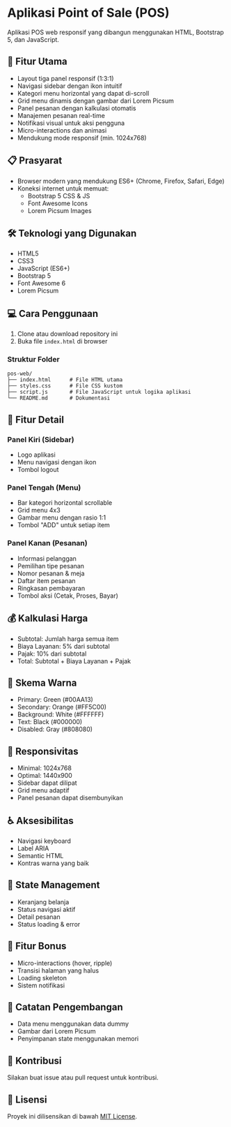 # Aplikasi Point of Sale (POS)

Aplikasi POS web responsif yang dibangun menggunakan HTML, Bootstrap 5, dan JavaScript.

## 🚀 Fitur Utama

- Layout tiga panel responsif (1:3:1)
- Navigasi sidebar dengan ikon intuitif
- Kategori menu horizontal yang dapat di-scroll
- Grid menu dinamis dengan gambar dari Lorem Picsum
- Panel pesanan dengan kalkulasi otomatis
- Manajemen pesanan real-time
- Notifikasi visual untuk aksi pengguna
- Micro-interactions dan animasi
- Mendukung mode responsif (min. 1024x768)

## 📋 Prasyarat

- Browser modern yang mendukung ES6+ (Chrome, Firefox, Safari, Edge)
- Koneksi internet untuk memuat:
  - Bootstrap 5 CSS & JS
  - Font Awesome Icons
  - Lorem Picsum Images

## 🛠️ Teknologi yang Digunakan

- HTML5
- CSS3
- JavaScript (ES6+)
- Bootstrap 5
- Font Awesome 6
- Lorem Picsum

## 💻 Cara Penggunaan

1. Clone atau download repository ini
2. Buka file `index.html` di browser

### Struktur Folder

```
pos-web/
├── index.html      # File HTML utama
├── styles.css      # File CSS kustom
├── script.js       # File JavaScript untuk logika aplikasi
└── README.md       # Dokumentasi
```

## 🎯 Fitur Detail

### Panel Kiri (Sidebar)
- Logo aplikasi
- Menu navigasi dengan ikon
- Tombol logout

### Panel Tengah (Menu)
- Bar kategori horizontal scrollable
- Grid menu 4x3
- Gambar menu dengan rasio 1:1
- Tombol "ADD" untuk setiap item

### Panel Kanan (Pesanan)
- Informasi pelanggan
- Pemilihan tipe pesanan
- Nomor pesanan & meja
- Daftar item pesanan
- Ringkasan pembayaran
- Tombol aksi (Cetak, Proses, Bayar)

## 💰 Kalkulasi Harga
- Subtotal: Jumlah harga semua item
- Biaya Layanan: 5% dari subtotal
- Pajak: 10% dari subtotal
- Total: Subtotal + Biaya Layanan + Pajak

## 🎨 Skema Warna
- Primary: Green (#00AA13)
- Secondary: Orange (#FF5C00)
- Background: White (#FFFFFF)
- Text: Black (#000000)
- Disabled: Gray (#808080)

## 📱 Responsivitas
- Minimal: 1024x768
- Optimal: 1440x900
- Sidebar dapat dilipat
- Grid menu adaptif
- Panel pesanan dapat disembunyikan

## ♿ Aksesibilitas
- Navigasi keyboard
- Label ARIA
- Semantic HTML
- Kontras warna yang baik

## 🔄 State Management
- Keranjang belanja
- Status navigasi aktif
- Detail pesanan
- Status loading & error

## 🎉 Fitur Bonus
- Micro-interactions (hover, ripple)
- Transisi halaman yang halus
- Loading skeleton
- Sistem notifikasi

## 📝 Catatan Pengembangan
- Data menu menggunakan data dummy
- Gambar dari Lorem Picsum
- Penyimpanan state menggunakan memori

## 🤝 Kontribusi
Silakan buat issue atau pull request untuk kontribusi.

## 📜 Lisensi
Proyek ini dilisensikan di bawah [MIT License](https://opensource.org/licenses/MIT).